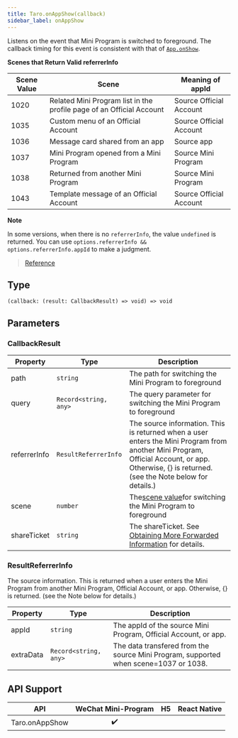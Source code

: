 ```yaml
---
title: Taro.onAppShow(callback)
sidebar_label: onAppShow
---
```


Listens on the event that Mini Program is switched to foreground. The callback timing for this event is consistent with that of [`App.onShow`](https://developers.weixin.qq.com/miniprogram/en/dev/reference/api/App.html#onshowobject-object).

**Scenes that Return Valid referrerInfo**

| Scene Value | Scene | Meaning of appId |
| ------ | ------------------------------- | ---------- |
| 1020   | Related Mini Program list in the profile page of an Official Account | Source Official Account |
| 1035   | Custom menu of an Official Account | Source Official Account |
| 1036   | Message card shared from an app | Source app |
| 1037   | Mini Program opened from a Mini Program | Source Mini Program |
| 1038   | Returned from another Mini Program | Source Mini Program |
| 1043   | Template message of an Official Account | Source Official Account |

**Note**

In some versions, when there is no `referrerInfo`, the value `undefined` is returned. You can use `options.referrerInfo && options.referrerInfo.appId` to make a judgment.

> [Reference](https://developers.weixin.qq.com/miniprogram/en/dev/api/base/app/app-event/wx.onAppShow.html)

## Type

```tsx
(callback: (result: CallbackResult) => void) => void
```

## Parameters

### CallbackResult

<table>
  <thead>
    <tr>
      <th>Property</th>
      <th>Type</th>
      <th>Description</th>
    </tr>
  </thead>
  <tbody>
    <tr>
      <td>path</td>
      <td><code>string</code></td>
      <td>The path for switching the Mini Program to foreground</td>
    </tr>
    <tr>
      <td>query</td>
      <td><code>Record&lt;string, any&gt;</code></td>
      <td>The query parameter for switching the Mini Program to foreground</td>
    </tr>
    <tr>
      <td>referrerInfo</td>
      <td><code>ResultReferrerInfo</code></td>
      <td>The source information. This is returned when a user enters the Mini Program from another Mini Program, Official Account, or app. Otherwise, {} is returned. (see the Note below for details.)</td>
    </tr>
    <tr>
      <td>scene</td>
      <td><code>number</code></td>
      <td>The<a href="https://developers.weixin.qq.com/miniprogram/en/dev/framework/app-service/scene.html">scene value</a>for switching the Mini Program to foreground</td>
    </tr>
    <tr>
      <td>shareTicket</td>
      <td><code>string</code></td>
      <td>The shareTicket. See <a href="https://developers.weixin.qq.com/miniprogram/en/dev/framework/open-ability/share.html">Obtaining More Forwarded Information</a> for details.</td>
    </tr>
  </tbody>
</table>

### ResultReferrerInfo

The source information. This is returned when a user enters the Mini Program from another Mini Program, Official Account, or app. Otherwise, {} is returned. (see the Note below for details.)

<table>
  <thead>
    <tr>
      <th>Property</th>
      <th>Type</th>
      <th>Description</th>
    </tr>
  </thead>
  <tbody>
    <tr>
      <td>appId</td>
      <td><code>string</code></td>
      <td>The appId of the source Mini Program, Official Account, or app.</td>
    </tr>
    <tr>
      <td>extraData</td>
      <td><code>Record&lt;string, any&gt;</code></td>
      <td>The data transfered from the source Mini Program, supported when scene=1037 or 1038.</td>
    </tr>
  </tbody>
</table>

## API Support

| API | WeChat Mini-Program | H5 | React Native |
| :---: | :---: | :---: | :---: |
| Taro.onAppShow | ✔️ |  |  |
